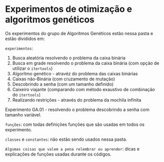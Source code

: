 # Experimentos de otimização e algoritmos genéticos

Os experimentos do grupo de Algoritmos Genéticos estão nessa pasta e estão divididos em:

`experimentos`:
1. Busca aleatória resolvendo o problema da caixa binária
2. Busca em grade resolvendo o problema da caixa binária (com opção de utilizar o `itertools`)
3. Algoritmo genético - atravéz do problema das caixas binárias
4. Caixas não-Binária (com cruzamento de mutação)
5. Descobrindo a senha (com um tamanho definido) 
6. Caixeiro viajante (comparando com método exaustivo de combinação do `itertools`)
7. Realizando restrições - através do problema da mochila infinita

  Experimento GA.01 - resolvendo o problema descobrindo a senha com tamanho variável.
  
`funções`: com todas definições funções que são usadas em todos os experimento.

`classes` e `constantes`: não estão sendo usados nessa pasta.

`Algumas coisas que valem a pena relembrar ou aprender`: dicas e explicações de funções usadas durante os códigos.

